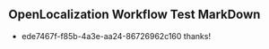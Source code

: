 ## OpenLocalization Workflow Test MarkDown
* ede7467f-f85b-4a3e-aa24-86726962c160 thanks!

<!--HONumber=Dec16_HO1-->


